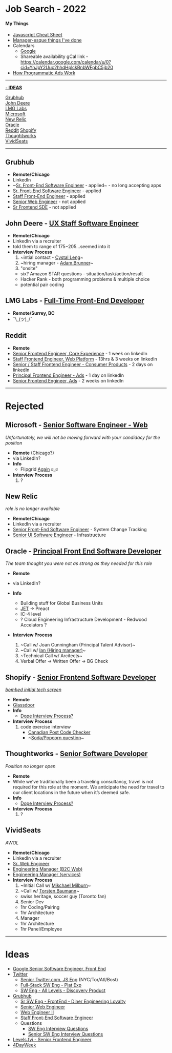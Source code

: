 # Job Search - 2022

#### My Things
 - [Javascript Cheat Sheet](https://codepen.io/BriceShatzer/pen/xXggaO)
 - [Manager-esque things I've done](https://gist.github.com/BriceShatzer/9ed24b166230cfc6dd7cdee4886c7369)
 - Calendars
	- [Google](https://calendar.google.com/calendar/u/0/r/customweek)
	- Shareable availability gCal link - https://calendar.google.com/calendar/u/0?cid=YnJpY2Uuc2hhdHplckBnbWFpbC5jb20 
 - [How Programmatic Ads Work](https://docs.google.com/drawings/d/1TBjZTK4sqZsMct6tn-flcWpoH9DS5RAWHVwNvVocBzw/edit)

---

**[- IDEAS](#ideas)**

[Grubhub](#grubhub)  
[John Deere](#john-deere---ux-staff-software-engineer)  
[LMG Labs](#lmg-labs---full-time-front-end-developer)  
[Microsoft](#microsoft---senior-software-engineer---web)  
[New Relic](#new-relic)  
[Oracle](#oracle---principal-front-end-software-developer)    
[Reddit](#reddit)
[Shopify](#shopify---senior-frontend-software-developer)  
[Thoughtworks](#thoughtworks---senior-software-developer)    
[VividSeats](#vividseats)  


---  


## Grubhub
- **Remote/Chicago**
- LinkedIn 
- ~[Sr. Front-End Software Engineer](https://www.linkedin.com/jobs/view/3075888389) - applied~ - no long accepting apps
- [Sr. Front-End Software Engineer](https://www.linkedin.com/jobs/view/3098395068) - applied 
- [Staff Front-End Engineer](https://www.linkedin.com/jobs/view/3075888240) - applied 
- [Senior Web Engineer](https://www.linkedin.com/jobs/view/3081842392) - not applied
- [Sr Frontend SDE](https://www.linkedin.com/jobs/view/3048639516) - not applied


## John Deere - [UX Staff Software Engineer](https://jobs.deere.com/job/Chicago-UX-Staff-Software-Engineer-%28CA%29-Illi-60607/892887000/)
- **Remote/Chicago**
- LinkedIn via a recruiter 
- told them tc range of $175-$205...seemed into it
- **Interview Process**  
  1. ~intial contact - [Cystal Leng](https://www.linkedin.com/in/crystalleng/)~
  2. ~hiring manager - [Adam Brunner](https://www.linkedin.com/in/brunneradam/)~
  3. "onsite"
	- six? Amazon STAR questions - situation/task/action/result
	- Hacker Rank - both programming problems & multiple choice
	- potential pair coding     


## LMG Labs - [Full-Time Front-End Developer](https://linusmediagroup.com/jobs)
- **Remote/Surrey, BC**  
- ¯\\\_(ツ)\_/¯

## Reddit
- **Remote**
- [Senior Frontend Engineer, Core Experience](https://boards.greenhouse.io/reddit/jobs/3972588) - 1 week on linkedIn
- [Staff Frontend Engineer, Web Platform](https://boards.greenhouse.io/reddit/jobs/3900576) - 13hrs & 3 weeks on linkedIn
- [Senior / Staff Frontend Engineer - Consumer Products](https://boards.greenhouse.io/reddit/jobs/3848638) - 2 days on linkedIn
- [Principal Frontend Engineer - Ads](https://boards.greenhouse.io/reddit/jobs/4265311) - 1 day on linkedIn
- [Senior Frontend Engineer, Ads](https://boards.greenhouse.io/reddit/jobs/2558850) - 2 weeks on linkedIn

---

# Rejected

## Microsoft - [Senior Software Engineer - Web](https://careers.microsoft.com/us/en/job/1321334/Senior-Software-Engineer-Web)  
*Unfortunately, we will not be moving forward with your candidacy for the position*
- **Remote** (Chicago?)  
- via LinkedIn?   
- **Info**  
	- Flipgrid [Again](https://github.com/BriceShatzer/Flipgrid-Code-Challenge) ಠ_ಠ  
- **Interview Process**  
  1. ?  



## New Relic
*role is no longer available*
- **Remote/Chicago**
- LinkedIn via a recruiter 
- [Senior Front-End Software Engineer](https://www.linkedin.com/jobs/view/2971018403) - System Change Tracking  
- [Senior UI Software Engineer](https://www.linkedin.com/jobs/view/3004858113) - Infrastructure





## Oracle - [Principal Front End Software Developer](https://eeho.fa.us2.oraclecloud.com/hcmUI/CandidateExperience/en/sites/CX_1/job/162907)  
*The team thought you were not as strong as they needed for this role*
- **Remote**  
- via LinkedIn?  
- **Info**  
 	- Building stuff for Global Business Units  
 	- [JET](https://www.oracle.com/webfolder/technetwork/jet/index.html) -> Preact
 	- IC-4 level
 	- ? Cloud Engineering Infrastructure Development - Redwood Accelators ? 

- **Interview Process**  
  1. ~Call w/ Joan Cunningham (Principal Talent Advisor)~
  2. ~Call w/ [Ian (Hiring manager)](https://www.linkedin.com/in/ian-butt-05953a5/)~
  3. ~Technical Call w/ Arcitects~
  4. Verbal Offer -> Written Offer -> BG Check



## Shopify - [Senior Frontend Software Developer](https://www.smartr.me/public/apply/company/Shopify/publication/61285591-4d2e-4f13-84f6-3fd5f98be2f2)  
*[bombed initial tech screen](https://codepen.io/BriceShatzer/pen/RwQbPPg)*
- **Remote**  
- [Glassdoor](https://www.glassdoor.com/Reviews/Shopify-Reviews-E675933.htm)
- **Info**  
 	- [Dope Interview Process?](https://twitter.com/DaliaShea/status/1517857987129450496?s=20&t=J54ssU9gU_APHEyVhgBi5A)  
- **Interview Process**  
  1. code exercise interview
		- [Canadian Post Code Checker](https://codepen.io/BriceShatzer/pen/RwQbPPg)
      	- ~[Soda/Popcorn question](http://www.glassdoor.com/Interview/Shopify-Interview-RVW58364690.htm)~

## Thoughtworks - [Senior Software Developer](https://www.thoughtworks.com/careers/jobs/2599775)  
*Position no longer open*
- **Remote**  
- While we’ve traditionally been a traveling consultancy, travel is not required for this role at the moment. We anticipate the need for travel to our client locations in the future when it’s deemed safe.    
- **Info**  
 	- [Dope Interview Process?](https://twitter.com/DaliaShea/status/1517857987129450496?s=20&t=J54ssU9gU_APHEyVhgBi5A)   
- **Interview Process**  
  1. ?

## VividSeats
*AWOL*
- **Remote/Chicago**
- LinkedIn via a recruiter 
- [Sr. Web Engineer](https://www.builtinchicago.org/job/engineer/software-engineering-manager-services/168842)
- [Engineering Manager (B2C Web)](https://www.builtinchicago.org/job/engineer/software-engineering-manager-b2c-web/161337)
- [Engineering Manager (services)](https://www.builtinchicago.org/job/engineer/software-engineering-manager-services/168842)
- **Interview Process**  
  1. ~Initial Call w/ [Mikchael Milburn](https://www.linkedin.com/in/michaeljmilburn/)~
  2. ~Call w/ [Torsten Baumann](https://www.linkedin.com/in/torbaumann)~
	- swiss heritage, soccer guy (Toronto fan) 
  4. Senior Dev
	- 1hr Coding/Pairing
	- 1hr Architecture  
  4. Manager
	- 1hr Architecture
	- 1hr Panel/Employee 




---

# Ideas
- [Google Senior Software Engineer, Front End](https://careers.google.com/jobs/results/96987767604421318/)
- [Twitter](https://careers.twitter.com/)
	- [Senior Twitter.com, JS Eng](https://careers.twitter.com/en/work-for-twitter/202101/51973e38-263b-49ff-a41f-0e75e85f8465/9bd6752f-9f50-4a00-aae3-1297f69003c4.html/senior-twitter-com-javascript-engineer.html) (NYC/Tor/Atl/Bost)
	- [Full-Stack SW Eng - Plat Exp](https://careers.twitter.com/en/work-for-twitter/202202/4d6e382a-bb56-413b-9d6f-a4f49b0c8f90/b6a1b725-29c1-45d0-9afb-3cb821b2413b.html/full-stack-software-engineer-platform-experience-remote-friendly.html)
	- [SW Eng - All Levels - Discovery Product](https://careers.twitter.com/en/work-for-twitter/202008/8cd9e86b-e257-4a6e-902a-2b3fb8169f90/b9cbdf16-1a78-4e27-b45e-75739f9f590d.html/mid-level-sr-staff-software-engineer-discovery-product.html) 
- [Grubhub](https://www.builtinchicago.org/company/grubhub/jobs/dev-engineering)
	- [Sr SW Eng - FrontEnd - Diner Engineering Loyalty](https://www.builtinchicago.org/job/engineer/sr-software-engineer-frontend-diner-engineering-loyalty/153029)
	- [Senior Web Engineer](https://www.builtinchicago.org/job/engineer/senior-web-engineer/140831)
	- [Web Engineer II](https://www.builtinchicago.org/job/engineer/web-engineer-ii/165934)
	- [Staff Front-End Software Engineer](https://www.builtinchicago.org/job/engineer/staff-front-end-software-engineer/165935)
	- Questions
		- [SW Eng Interview Questions](https://www.glassdoor.com/Interview/Grubhub-Software-Engineer-Interview-Questions-EI_IE419089.0,7_KO8,25.htm)
		- [Senior SW Eng Interview Questions](https://www.glassdoor.com/Interview/Grubhub-Senior-Software-Engineer-Interview-Questions-EI_IE419089.0,7_KO8,32.htm?sort.sortType=RD&sort.ascending=false&filter.jobTitleFTS=Senior+Software+Engineer)
- [Levels.fyi - Senior Frontend Engineer](https://levelsfyi.notion.site/Senior-Frontend-Engineer-140-190k-Salary-0-2-0-6-Equity-213e88723fcf479fa0e9fa1a2147c664)
- [4DayWeek](https://4dayweek.io/)
